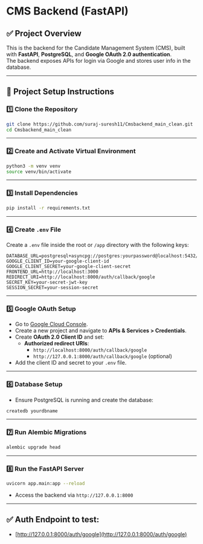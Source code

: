 # CMS Backend (FastAPI)

## ✅ Project Overview
This is the backend for the Candidate Management System (CMS), built with **FastAPI**, **PostgreSQL**, and **Google OAuth 2.0 authentication**.  
The backend exposes APIs for login via Google and stores user info in the database.

---

## 📂 Project Setup Instructions

### 1️⃣ Clone the Repository
```bash
git clone https://github.com/suraj-suresh11/Cmsbackend_main_clean.git
cd Cmsbackend_main_clean
```

---

### 2️⃣ Create and Activate Virtual Environment
```bash
python3 -m venv venv
source venv/bin/activate
```

---

### 3️⃣ Install Dependencies
```bash
pip install -r requirements.txt
```

---

### 4️⃣ Create `.env` File
Create a `.env` file inside the root or `/app` directory with the following keys:
```
DATABASE_URL=postgresql+asyncpg://postgres:yourpassword@localhost:5432/yourdbname
GOOGLE_CLIENT_ID=your-google-client-id
GOOGLE_CLIENT_SECRET=your-google-client-secret
FRONTEND_URL=http://localhost:3000
REDIRECT_URI=http://localhost:8000/auth/callback/google
SECRET_KEY=your-secret-jwt-key
SESSION_SECRET=your-session-secret
```

---

### 5️⃣ Google OAuth Setup
- Go to [Google Cloud Console](https://console.cloud.google.com/).
- Create a new project and navigate to **APIs & Services > Credentials**.
- Create **OAuth 2.0 Client ID** and set:
  - **Authorized redirect URIs**:
    - `http://localhost:8000/auth/callback/google`
    - `http://127.0.0.1:8000/auth/callback/google` (optional)
- Add the client ID and secret to your `.env` file.

---

### 6️⃣ Database Setup
- Ensure PostgreSQL is running and create the database:
```bash
createdb yourdbname
```

---

### 7️⃣ Run Alembic Migrations
```bash
alembic upgrade head
```

---

### 8️⃣ Run the FastAPI Server
```bash
uvicorn app.main:app --reload
```
- Access the backend via `http://127.0.0.1:8000`

---

## ✅ Auth Endpoint to test:
- [http://127.0.0.1:8000/auth/google](http://127.0.0.1:8000/auth/google)


